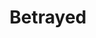 ---
mission_id: betrayed
editorsChoice:
title: "Betrayed"
authors: 
    - "John Johnson"
date: 
filename: "betrayed.zip"
description: "Lieutenant Commander Brit Dannon has just been given a new assignment on the Moonbase, a relatively insignificant Republic Supply and Transfer Station some distance from the Imperial Border.  The station itself holds little tactical advantage, and is not considered a primary target fot Imperial attack.  It is staffed by about 300 personnel and droids at all times.  The station is well known to anyone who cares to know of it, though most Republic personnel still know little of its existance beyond their own personal contact with the facility.  Rumors abound that the Empire has some interest in the base, but you can't help but wonder what interest would the Moonbase have for anyone.  The answers lie ahead."
cover:
levelReplaced:	SECBASE
difficulty: yes
bm:	yes
fme: yes
wax: yes
three_do: yes
voc: yes
gmd: no
vue: no
lfd: yes
base: "New level from scratch" 
editors: "WDFUSE 2.00"

---